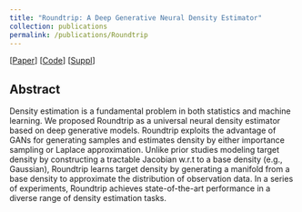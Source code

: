 ```yaml
---
title: "Roundtrip: A Deep Generative Neural Density Estimator" 
collection: publications
permalink: /publications/Roundtrip
---
```

[[Paper](https://arxiv.org/abs/2004.09017)] [[Code](https://github.com/kimmo1019/Roundtrip)] [[Suppl](https://liu-q16.github.io/files/Roundtrip_suppl.pdf)] 

## Abstract
Density estimation is a fundamental problem in both statistics and machine learning. We proposed Roundtrip as a universal neural density estimator based on deep generative models. Roundtrip exploits the advantage of GANs for generating samples and estimates density by either importance sampling or Laplace approximation. Unlike prior studies modeling target density by constructing a tractable Jacobian w.r.t to a base density (e.g., Gaussian), Roundtrip learns target density by generating a manifold from a base density to approximate the distribution of observation data. In a series of experiments, Roundtrip achieves state-of-the-art performance in a diverse range of density estimation tasks.
